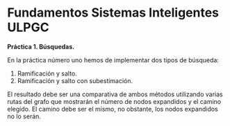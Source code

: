 # Fundamentos Sistemas Inteligentes ULPGC
**Práctica 1. Búsquedas.**

En la práctica número uno hemos de implementar dos tipos de búsqueda:
1.	Ramificación y salto.
2.	Ramificación y salto con subestimación.

El resultado debe ser una comparativa de ambos métodos utilizando varias rutas del grafo que mostrarán 
el número de nodos expandidos y el camino elegido. El camino debe ser el mismo, no obstante, los nodos expandidos no lo serán.

